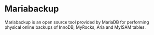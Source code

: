 # Mariabackup

Mariabackup is an open source tool provided by MariaDB for performing physical online backups of InnoDB, MyRocks, Aria and MyISAM tables.